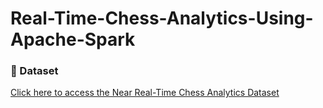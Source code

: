# Real-Time-Chess-Analytics-Using-Apache-Spark

### 📂 Dataset  
[Click here to access the Near Real-Time Chess Analytics Dataset](https://drive.google.com/drive/folders/1vf0XyWu4MIYRl9DlpaNYl7hBfaVCIjq9?usp=sharing)
